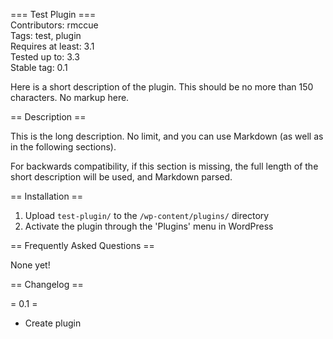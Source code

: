 === Test Plugin ===  
Contributors: rmccue  
Tags: test, plugin  
Requires at least: 3.1  
Tested up to: 3.3  
Stable tag: 0.1  

Here is a short description of the plugin.  This should be no more than 150 characters.  No markup here.

== Description ==

This is the long description.  No limit, and you can use Markdown (as well as in the following sections).

For backwards compatibility, if this section is missing, the full length of the short description will be used, and
Markdown parsed.

== Installation ==

1. Upload `test-plugin/` to the `/wp-content/plugins/` directory
2. Activate the plugin through the 'Plugins' menu in WordPress

== Frequently Asked Questions ==

None yet!

== Changelog ==

= 0.1 =

* Create plugin